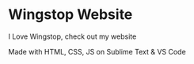 # Wingstop Website
I Love Wingstop, check out my website

Made with HTML, CSS, JS on Sublime Text & VS Code
